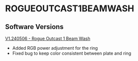 # ROGUEOUTCAST1BEAMWASH

## Software Versions

[V1.240506 - Rogue Outcast 1 Beam Wash](https://github.com/Chauvet-Pro/ROGUEOUTCAST1BEAMWASH/blob/1a5889ef97d5b7caa47274b39f0e9d7b17f9c344/firmware/V1.240506.zip)
- Added RGB power adjustment for the ring
- Fixed bug to keep color consistent between plate and ring
